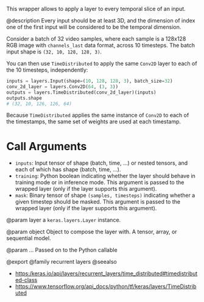 This wrapper allows to apply a layer to every temporal slice of an input.

@description
Every input should be at least 3D, and the dimension of index one of the
first input will be considered to be the temporal dimension.

Consider a batch of 32 video samples, where each sample is a 128x128 RGB
image with `channels_last` data format, across 10 timesteps.
The batch input shape is `(32, 10, 128, 128, 3)`.

You can then use `TimeDistributed` to apply the same `Conv2D` layer to each
of the 10 timesteps, independently:

```python
inputs = layers.Input(shape=(10, 128, 128, 3), batch_size=32)
conv_2d_layer = layers.Conv2D(64, (3, 3))
outputs = layers.TimeDistributed(conv_2d_layer)(inputs)
outputs.shape
# (32, 10, 126, 126, 64)
```

Because `TimeDistributed` applies the same instance of `Conv2D` to each of
the timestamps, the same set of weights are used at each timestamp.

# Call Arguments
- `inputs`: Input tensor of shape (batch, time, ...) or nested tensors,
    and each of which has shape (batch, time, ...).
- `training`: Python boolean indicating whether the layer should behave in
    training mode or in inference mode. This argument is passed to the
    wrapped layer (only if the layer supports this argument).
- `mask`: Binary tensor of shape `(samples, timesteps)` indicating whether
    a given timestep should be masked. This argument is passed to the
    wrapped layer (only if the layer supports this argument).

@param layer
a `keras.layers.Layer` instance.

@param object
Object to compose the layer with. A tensor, array, or sequential model.

@param ...
Passed on to the Python callable

@export
@family recurrent layers
@seealso
+ <https:/keras.io/api/layers/recurrent_layers/time_distributed#timedistributed-class>
+ <https://www.tensorflow.org/api_docs/python/tf/keras/layers/TimeDistributed>
